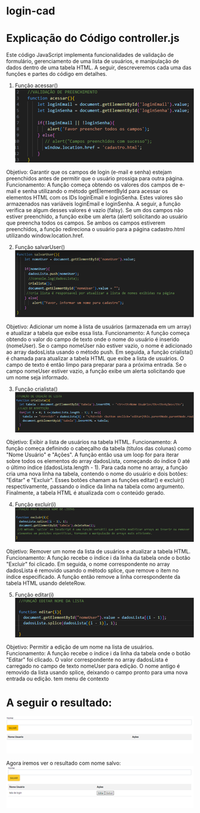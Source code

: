 # login-cad
 

# Explicação do Código controller.js
Este código JavaScript implementa funcionalidades de validação de formulário, gerenciamento de uma lista de usuários, e manipulação de dados dentro de uma tabela HTML. A seguir, descreveremos cada uma das funções e partes do código em detalhes.

1. Função acessar()  
![Função Acessar](img/funcao-acessar.png)

Objetivo: Garantir que os campos de login (e-mail e senha) estejam preenchidos antes de permitir que o usuário prossiga para outra página.
Funcionamento:
A função começa obtendo os valores dos campos de e-mail e senha utilizando o método getElementById para acessar os elementos HTML com os IDs loginEmail e loginSenha.
Estes valores são armazenados nas variáveis loginEmail e loginSenha.
A seguir, a função verifica se algum desses valores é vazio (falsy). Se um dos campos não estiver preenchido, a função exibe um alerta (alert) solicitando ao usuário que preencha todos os campos.
Se ambos os campos estiverem preenchidos, a função redireciona o usuário para a página cadastro.html utilizando window.location.href.

2. Função salvarUser()  
![Função Salvar](img/funcao-salvarusuario.png)

Objetivo: Adicionar um nome à lista de usuários (armazenada em um array) e atualizar a tabela que exibe essa lista.
Funcionamento:
A função começa obtendo o valor do campo de texto onde o nome do usuário é inserido (nomeUser).
Se o campo nomeUser não estiver vazio, o nome é adicionado ao array dadosLista usando o método push.
Em seguida, a função crialista() é chamada para atualizar a tabela HTML que exibe a lista de usuários.
O campo de texto é então limpo para preparar para a próxima entrada.
Se o campo nomeUser estiver vazio, a função exibe um alerta solicitando que um nome seja informado.

3. Função crialista()  
![Função Cria Lista](img/funcao-Crialista.png)

Objetivo: Exibir a lista de usuários na tabela HTML.
Funcionamento:
A função começa definindo o cabeçalho da tabela (títulos das colunas) como "Nome Usuário" e "Ações".
A função então usa um loop for para iterar sobre todos os elementos do array dadosLista, começando do índice 0 até o último índice (dadosLista.length - 1).
Para cada nome no array, a função cria uma nova linha na tabela, contendo o nome do usuário e dois botões: "Editar" e "Excluir". Esses botões chamam as funções editar() e excluir() respectivamente, passando o índice da linha na tabela como argumento.
Finalmente, a tabela HTML é atualizada com o conteúdo gerado.

4. Função excluir(i)  
![Função excluir nome](img/funcao-ExcluirNome.png)

Objetivo: Remover um nome da lista de usuários e atualizar a tabela HTML.
Funcionamento:
A função recebe o índice i da linha da tabela onde o botão "Excluir" foi clicado.
Em seguida, o nome correspondente no array dadosLista é removido usando o método splice, que remove o item no índice especificado.
A função então remove a linha correspondente da tabela HTML usando deleteRow.

5. Função editar(i)  
![Função Edita Nome](img/funcao-EditarNome.png)

Objetivo: Permitir a edição de um nome na lista de usuários.
Funcionamento:
A função recebe o índice i da linha da tabela onde o botão "Editar" foi clicado.
O valor correspondente no array dadosLista é carregado no campo de texto nomeUser para edição.
O nome antigo é removido da lista usando splice, deixando o campo pronto para uma nova entrada ou edição.
tem menu de contexto

# A seguir o resultado:  
![Resultado-Projeto](img/Resultado-Projeto.png)

Agora iremos ver o resultado com nome salvo:  
![Nome-salvo](img/Nome-Salvo.png)